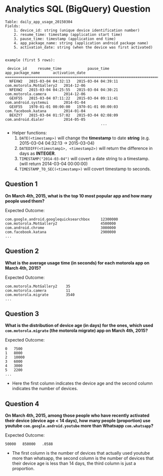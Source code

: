 # Analytics SQL (BigQuery) Question

```
Table: daily_app_usage_20150304
Fields: 
    1. device_id: string (unique device identification number)
    2. resume_time: timestamp (application start time)                                 
    3. pause_time: timestamp (application end time)
    4. app_package_name: string (application android package name)
    5. activation_date: string (when the device was first activated)


example (first 5 rows):
 
 device_id     resume_time            pause_time          app_package_name      activation_date
===============================================================================================
  NFEXW2   2015-03-04 04:32:13   2015-03-04 04:39:11   com.motorola.MotGallery2   2014-12-06
  NFEXW2   2015-03-04 04:25:55   2015-03-04 04:30:21   com.motorola.camera        2014-12-06
  GEXF55   2015-03-04 07:11:22   2015-03-04 09:11:41   com.android.systemui       2014-01-04
  GEXF55   1970-01-01 00:00:00   1970-01-01 00:00:03   com.facebook.katana        2014-01-04
  BEXZY7   2015-03-04 01:57:02   2015-03-04 02:08:09   com.android.dialer         2014-05-05
                                            ...
```

- Helper functions:
    1. `DATE(<timestamp>)` will change the **timestamp** to date **string** (e.g. 2015-03-04 04:32:13 -> 2015-03-04)
    2. `DATEDIFF(<timestamp1>, <timestamp2>)` will return the difference in days as **INTEGER**.
    3. `TIMESTAMP("2014-03-04")` will covert a date string to a timestamp. (will return 2014-03-04 00:00:00)
    4. `TIMESTAMP_TO_SEC(<timestamp>)` will covert timestamp to seconds.


## Question 1

**On March 4th, 2015, what is the top 10 most popular app and how many people used them?**

Expected Outcome:
```
com.google.android.googlequicksearchbox     12300000
com.motorola.MotGallery2                    4500000
com.android.chrome                          3000000
com.facebook.katana                         2900000
...
```

## Question 2

**What is the average usage time (in seconds) for each motorola app on March 4th, 2015?**

Expected Outcome:
```
com.motorola.MotGallery2    35
com.motorola.camera         11
com.motorola.migrate        3540
...
```

## Question 3

**What is the distribution of device age (in days) for the ones, which used `com.motorola.migrate` (the motorola migrate) app on March 4th, 2015?**

Expected Outcome:
```
0   7500
1   8000
2   10000
3   6000
4   3000
5   2200
...
```

- Here the first column indicates the device age and the second column indicates the number of devices.


## Question 4

**On March 4th, 2015, among those people who have recently activated their device (device age < 14 days),
how many people (proportion) use youtube `com.google.android.youtube` more than Whatsapp `com.whatsapp`?**

Expected Outcome:
```
50000   850000   .0588
```

- The first column is the number of devices that actually used youtube more than whatsapp, the second column is the number of
devices that their device age is less than 14 days, the third column is just a proportion.
